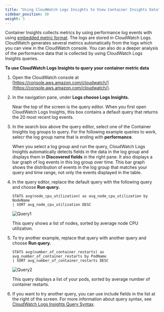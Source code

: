 ```yaml
---
title: "Using CloudWatch Logs Insights to View Container Insights Data"
sidebar_position: 30
weight: 5
---
```


Container Insights collects metrics by using performance log events with using [embedded metric format](https://docs.aws.amazon.com/AmazonCloudWatch/latest/monitoring/CloudWatch_Embedded_Metric_Format.html). The logs are stored in CloudWatch Logs. CloudWatch generates several metrics automatically from the logs which you can view in the CloudWatch console. You can also do a deeper analysis of the performance data that is collected by using CloudWatch Logs Insights queries.

**To use CloudWatch Logs Insights to query your container metric data**

1. Open the CloudWatch console at [https://console.aws.amazon.com/cloudwatch/](https://console.aws.amazon.com/cloudwatch/).

2. In the navigation pane, under **Logs choose Logs Insights.**

    Near the top of the screen is the query editor. When you first open CloudWatch Logs Insights, this box contains a default query that returns the 20 most recent log events.

3. In the search box above the query editor, select one of the Container Insights log groups to query. For the following example queries to work, selecr the log group name that is ending with **performance**.
    
    When you select a log group and run the query, CloudWatch Logs Insights automatically detects fields in the data in the log group and displays them in **Discovered fields** in the right pane. It also displays a bar graph of log events in this log group over time. This bar graph shows the distribution of events in the log group that matches your query and time range, not only the events displayed in the table.
    
4. In the query editor, replace the default query with the following query and choose **Run query.**
    ```````
    STATS avg(node_cpu_utilization) as avg_node_cpu_utilization by NodeName
    | SORT avg_node_cpu_utilization DESC 
    ````````
    ![Query1](/img/container-insights/query1.jpg)

    This query shows a list of nodes, sorted by average node CPU utilization.


5. To try another example, replace that query with another query and choose **Run query.**
    `````
    STATS avg(number_of_container_restarts) as avg_number_of_container_restarts by PodName
    | SORT avg_number_of_container_restarts DESC
    `````
    ![Query2](/img/container-insights/query2.jpg)

    This query displays a list of your pods, sorted by average number of container restarts.
    
6. If you want to try another query, you can use include fields in the list at the right of the screen. For more information about query syntax, see [CloudWatch Logs Insights Query Syntax](https://docs.aws.amazon.com/AmazonCloudWatch/latest/logs/CWL_QuerySyntax.html).


